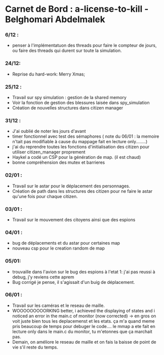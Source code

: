 # Carnet de Bord : a-license-to-kill - Belghomari Abdelmalek

### 6/12 : 

-   penser à l'implémentatuon des threads pour faire le compteur de jours, ou faire des threads qui durent sur toute la simulation. 

### 24/12: 

-   Reprise du hard-work: Merry Xmas; 

### 25/12 :
- Travail sur spy simulation : gestion de la shared memory
- Voir la fonction de gestion des blessures laisée dans spy_simulation
- Création de nouvelles structures dans citizen manager

### 31/12 :
- J'ai oublié de noter les jours d'avant
- timer fonctionnel avec test des sémaphores ( note du 06/01 : la memoire n'tait pas modifiable à cause du mappage fait en lecture only........)
- j'ai du reprendre toutes les fonctions d'initialisation des citizen pour utiliser citizen_manager proprement
- Haykel a codé un CSP pour la génération de map. (il est chaud)
- bonne compréhension des mutex et barrieres

### 02/01 : 
- Travail sur le astar pour le déplacement des personnages.
- Création de path dans les structures des citizen pour ne faire le astar qu'une fois pour chaque citizen. 

### 03/01 : 
- Travail sur le mouvement des citoyens ainsi que des espions

### 04/01 :
- bug de déplacements et du astar pour certaines map
- nouveau csp pour le creation random de map

### 05/01:
- trouvaille dans l'avion sur le bug des espions à l'etat 1: j'ai pas reussi à debug, j'y reviens cette aprem
- Bug corrigé je pense, il s'agissait d'un buig de déplacement. 

### 06/01 :

- Travail sur les caméras et le reseau de maille.  
- WOOOOOOOOORKING better, i achieved the displaying of states and i noticed an error in the main.c of monitor (now corrected) -> en gros on voit juste bien tous les deplacemenst et les etats. ça m'a quand meme pris beaucoup de temps pour debuger le code.... le mmap a ete fait en lecture only dans le main.c du monitor, tu m'etonnes que ça marchait pas.
- Demain, on améliore le reseau de maille et on fais la baisse de point de vie s'il reste du temps.
